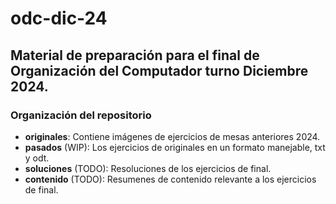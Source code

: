 # odc-dic-24

## Material de preparación para el final de Organización del Computador turno Diciembre 2024.

### Organización del repositorio

- **originales**: Contiene imágenes de ejercicios de mesas anteriores 2024.
- **pasados** (WIP): Los ejercicios de originales en un formato manejable, txt y odt.
- **soluciones** (TODO): Resoluciones de los ejercicios de final.
- **contenido** (TODO): Resumenes de contenido relevante a los ejercicios de final.

